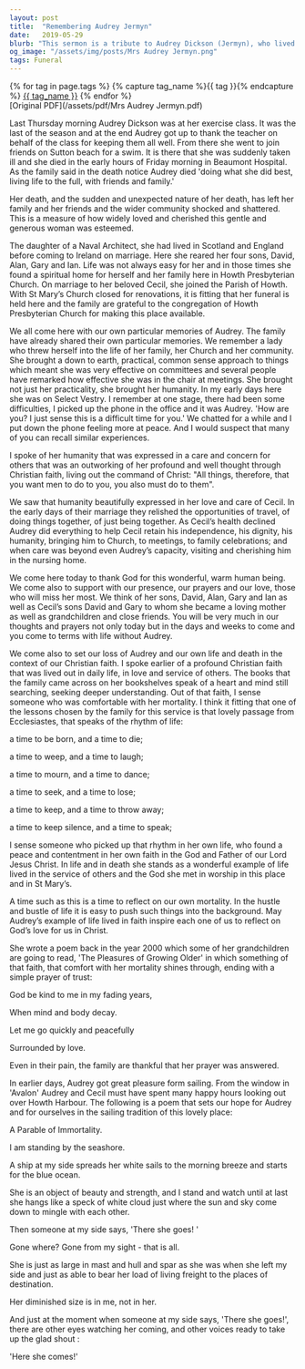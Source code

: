 ```yaml
---
layout: post
title:  "Remembering Audrey Jermyn"
date:   2019-05-29
blurb: "This sermon is a tribute to Audrey Dickson (Jermyn), who lived a life full of vitality and faith. Audrey was a beloved member of the Howth Presbyterian Church, who served her community with compassion and practicality. Her sudden passing left a deep void, but her life and faith serve as an inspiration for all. The sermon also reflects on the rhythm of life and our own mortality, encouraging us to live in service of others and God."
og_image: "/assets/img/posts/Mrs Audrey Jermyn.png"
tags: Funeral
---    
```

<div class="tag-pills">
  {% for tag in page.tags %}
    {% capture tag_name %}{{ tag }}{% endcapture %}
    <a href="{{ site.baseurl }}/tag/{{ tag_name }}" class="tag-pill">{{ tag_name }}</a>
  {% endfor %}
</div>
[Original PDF](/assets/pdf/Mrs Audrey Jermyn.pdf)

Last Thursday morning Audrey Dickson was at her exercise class. It was the last of the season and at the end Audrey got up to thank the teacher on behalf of the class for keeping them all well. From there she went to join friends on Sutton beach for a swim. It is there that she was suddenly taken ill and she died in the early hours of Friday morning in Beaumont Hospital. As the family said in the death notice Audrey died 'doing what she did best, living life to the full, with friends and family.'

Her death, and the sudden and unexpected nature of her death, has left her family and her friends and the wider community shocked and shattered. This is a measure of how widely loved and cherished this gentle and generous woman was esteemed.

The daughter of a Naval Architect, she had lived in Scotland and England before coming to Ireland on marriage. Here she reared her four sons, David, Alan, Gary and Ian. Life was not always easy for her and in those times she found a spiritual home for herself and her family here in Howth Presbyterian Church. On marriage to her beloved Cecil, she joined the Parish of Howth. With St Mary’s Church closed for renovations, it is fitting that her funeral is held here and the family are grateful to the congregation of Howth Presbyterian Church for making this place available.

We all come here with our own particular memories of Audrey. The family have already shared their own particular memories. We remember a lady who threw herself into the life of her family, her Church and her community. She brought a down to earth, practical, common sense approach to things which meant she was very effective on committees and several people have remarked how effective she was in the chair at meetings. She brought not just her practicality, she brought her humanity. In my early days here she was on Select Vestry. I remember at one stage, there had been some difficulties, I picked up the phone in the office and it was Audrey. 'How are you? I just sense this is a difficult time for you.' We chatted for a while and I put down the phone feeling more at peace. And I would suspect that many of you can recall similar experiences.

I spoke of her humanity that was expressed in a care and concern for others that was an outworking of her profound and well thought through Christian faith, living out the command of Christ: "All things, therefore, that you want men to do to you, you also must do to them".

We saw that humanity beautifully expressed in her love and care of Cecil. In the early days of their marriage they relished the opportunities of travel, of doing things together, of just being together. As Cecil’s health declined Audrey did everything to help Cecil retain his independence, his dignity, his humanity, bringing him to Church, to meetings, to family celebrations; and when care was beyond even Audrey’s capacity, visiting and cherishing him in the nursing home.

We come here today to thank God for this wonderful, warm human being. We come also to support with our presence, our prayers and our love, those who will miss her most. We think of her sons, David, Alan, Gary and Ian as well as Cecil’s sons David and Gary to whom she became a loving mother as well as grandchildren and close friends. You will be very much in our thoughts and prayers not only today but in the days and weeks to come and you come to terms with life without Audrey.

We come also to set our loss of Audrey and our own life and death in the context of our Christian faith. I spoke earlier of a profound Christian faith that was lived out in daily life, in love and service of others. The books that the family came across on her bookshelves speak of a heart and mind still searching, seeking deeper understanding. Out of that faith, I sense someone who was comfortable with her mortality. I think it fitting that one of the lessons chosen by the family for this service is that lovely passage from Ecclesiastes, that speaks of the rhythm of life:

a time to be born, and a time to die;

a time to weep, and a time to laugh;

a time to mourn, and a time to dance;

a time to seek, and a time to lose;

a time to keep, and a time to throw away;

a time to keep silence, and a time to speak;

I sense someone who picked up that rhythm in her own life, who found a peace and contentment in her own faith in the God and Father of our Lord Jesus Christ. In life and in death she stands as a wonderful example of life lived in the service of others and the God she met in worship in this place and in St Mary’s.

A time such as this is a time to reflect on our own mortality. In the hustle and bustle of life it is easy to push such things into the background. May Audrey’s example of life lived in faith inspire each one of us to reflect on God’s love for us in Christ.

She wrote a poem back in the year 2000 which some of her grandchildren are going to read, 'The Pleasures of Growing Older' in which something of that faith, that comfort with her mortality shines through, ending with a simple prayer of trust:

God be kind to me in my fading years,

When mind and body decay.

Let me go quickly and peacefully

Surrounded by love.

Even in their pain, the family are thankful that her prayer was answered.

In earlier days, Audrey got great pleasure form sailing. From the window in 'Avalon' Audrey and Cecil must have spent many happy hours looking out over Howth Harbour. The following is a poem that sets our hope for Audrey and for ourselves in the sailing tradition of this lovely place:

A Parable of Immortality.

I am standing by the seashore.

A ship at my side spreads her white sails to the morning breeze and starts for the blue ocean.

She is an object of beauty and strength, and I stand and watch until at last she hangs like a speck of white cloud just where the sun and sky come down to mingle with each other.

Then someone at my side says, 'There she goes! '

Gone where? Gone from my sight - that is all.

She is just as large in mast and hull and spar as she was when she left my side and just as able to bear her load of living freight to the places of destination.

Her diminished size is in me, not in her.

And just at the moment when someone at my side says, 'There she goes!', there are other eyes watching her coming, and other voices ready to take up the glad shout :

'Here she comes!'
